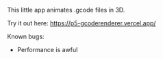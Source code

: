 This little app animates .gcode files in 3D.

Try it out here: https://p5-gcoderenderer.vercel.app/

Known bugs:

- Performance is awful
